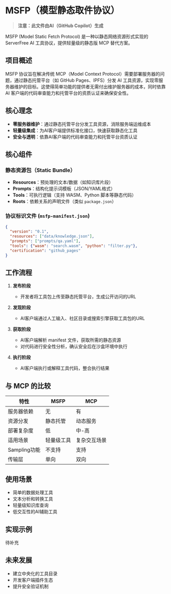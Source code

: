# MSFP（模型静态取件协议）

> **注意：此文件由AI（GitHub Copilot）生成**

MSFP (Model Static Fetch Protocol) 是一种以静态网络资源形式实现的 ServerFree AI 工具协议，提供轻量级的静态版 MCP 替代方案。

## 项目概述

MSFP 协议旨在解决传统 MCP（Model Context Protocol）需要部署服务器的问题，通过静态托管平台（如 GitHub Pages、IPFS）分发 AI 工具资源，实现零服务器维护的目标。这使得简单功能的提供者无需付出维护服务器的成本，同时依靠 AI 客户端的代码审查能力和托管平台的资质认证来确保安全性。

## 核心理念

- **零服务器维护**：通过静态托管平台分发工具资源，消除服务端运维成本
- **轻量级集成**：为AI客户端提供标准化接口，快速获取静态化工具
- **安全与透明**：依靠AI客户端的代码审查能力和托管平台资质认证

## 核心组件

### 静态资源包（Static Bundle）
- **Resources**：预处理的文本/数据（如知识库片段）
- **Prompts**：结构化提示词模板（JSON/YAML格式）
- **Tools**：可执行逻辑（支持 WASM、Python 脚本等静态代码）
- **Roots**：依赖关系的声明文件（类似 `package.json`）

### 协议标识文件 (`msfp-manifest.json`)
```json
{
  "version": "0.1",
  "resources": ["data/knowledge.json"],
  "prompts": ["prompts/qa.yaml"],
  "tools": {"wasm": "search.wasm", "python": "filter.py"},
  "certification": "github_pages"
}
```

## 工作流程

1. **发布阶段**
   - 开发者将工具包上传至静态托管平台，生成公开访问的URL

2. **发现阶段**
   - AI客户端通过人工输入、社区目录或搜索引擎获取工具包的URL

3. **获取阶段**
   - AI客户端解析 manifest 文件，获取所需的静态资源
   - 对代码进行安全性分析，确认安全后在沙盒环境中执行

4. **执行阶段**
   - AI客户端执行或解释工具代码，整合执行结果

## 与 MCP 的比较

| 特性 | MSFP | MCP |
| --- | --- | --- |
| 服务器依赖 | 无 | 有 |
| 资源分发 | 静态托管 | 动态服务 |
| 部署复杂度 | 低 | 中-高 |
| 适用场景 | 轻量级工具 | 复杂交互场景 |
| Sampling功能 | 不支持 | 支持 |
| 传输层 | 单向 | 双向 |

## 使用场景

- 简单的数据处理工具
- 文本分析和转换工具
- 轻量级知识库查询
- 低交互性的AI辅助工具

## 实现示例

待补充

## 未来发展

- 建立中央化的工具目录
- 开发客户端插件生态
- 提升安全验证机制
